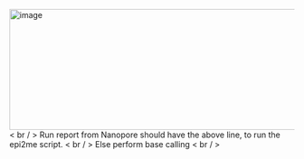 <img width="582" height="214" alt="image" src="https://github.com/user-attachments/assets/958923bf-b59f-4bf9-bbae-450add8f63d9" /> < br / >
Run report from Nanopore should have the above line, to run the epi2me script. < br / >
Else perform base calling < br / >

